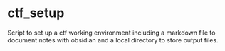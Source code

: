 # ctf_setup
Script to set up a ctf working environment including a markdown file to document notes with obsidian and a local directory to store output files.
